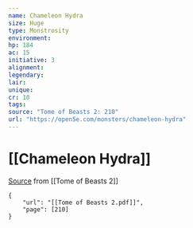 ```yaml
---
name: Chameleon Hydra
size: Huge
type: Monstrosity
environment: 
hp: 184
ac: 15
initiative: 3
alignment: 
legendary: 
lair: 
unique: 
cr: 10
tags: 
source: "Tome of Beasts 2: 210"
url: "https://open5e.com/monsters/chameleon-hydra"
---
```

# [[Chameleon Hydra]]

[Source](zotero://open-pdf/library/items/9UQIAB6R?page=210) from [[Tome of Beasts 2]]

```pdf
{
	"url": "[[Tome of Beasts 2.pdf]]",
	"page": [210]
}
```

